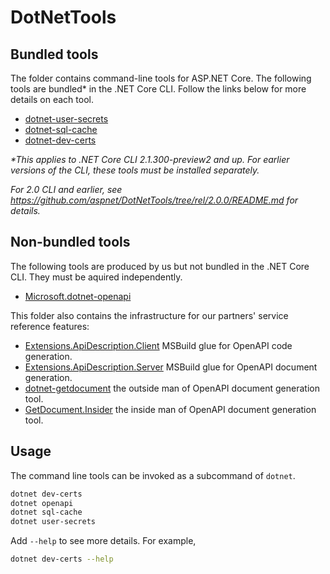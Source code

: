# DotNetTools

## Bundled tools

The folder contains command-line tools for ASP.NET Core. The following tools are bundled* in the .NET Core CLI. Follow the links below for more details on each tool.

- [dotnet-user-secrets](dotnet-user-secrets/README.md)
- [dotnet-sql-cache](dotnet-sql-cache/README.md)
- [dotnet-dev-certs](dotnet-dev-certs/README.md)

*\*This applies to .NET Core CLI 2.1.300-preview2 and up. For earlier versions of the CLI, these tools must be installed separately.*

*For 2.0 CLI and earlier, see <https://github.com/aspnet/DotNetTools/tree/rel/2.0.0/README.md> for details.*

## Non-bundled tools

The following tools are produced by us but not bundled in the .NET Core CLI. They must be aquired independently.

- [Microsoft.dotnet-openapi](Microsoft.dotnet-openapi/README.md)

This folder also contains the infrastructure for our partners' service reference features:

- [Extensions.ApiDescription.Client](Extensions.ApiDescription.Client/README.md) MSBuild glue for OpenAPI code generation.
- [Extensions.ApiDescription.Server](Extensions.ApiDescription.Server/README.md) MSBuild glue for OpenAPI document generation.
- [dotnet-getdocument](dotnet-getdocument/README.md) the outside man of OpenAPI document generation tool.
- [GetDocument.Insider](GetDocumentInsider/README.md) the inside man of OpenAPI document generation tool.

## Usage

The command line tools can be invoked as a subcommand of `dotnet`.

```sh
dotnet dev-certs
dotnet openapi
dotnet sql-cache
dotnet user-secrets
```

Add `--help` to see more details. For example,

```sh
dotnet dev-certs --help
```
